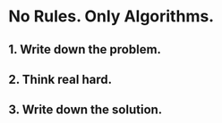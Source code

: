 
# No Rules. Only Algorithms.

## 1. Write down the problem.
## 2. Think real hard.
## 3. Write down the solution.
